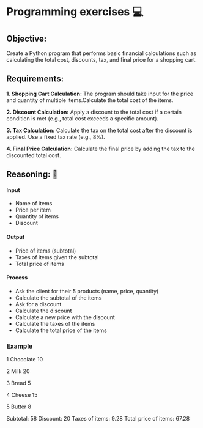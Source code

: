 # Programming exercises 💻

## Objective:

Create a Python program that performs basic financial calculations such as calculating the total cost, discounts, tax, and final price for a shopping cart.

## Requirements:

**1. Shopping Cart Calculation:**
The program should take input for the price and quantity of multiple items.Calculate the total cost of the items.

**2. Discount Calculation:**
Apply a discount to the total cost if a certain condition is met (e.g., total cost exceeds a specific amount).

**3. Tax Calculation:**
Calculate the tax on the total cost after the discount is applied.
Use a fixed tax rate (e.g., 8%).

**4. Final Price Calculation:**
Calculate the final price by adding the tax to the discounted total cost.


## Reasoning: 💭

#### Input
- Name of items
- Price per item
- Quantity of items
- Discount

#### Output
- Price of items (subtotal)
- Taxes of items given the subtotal
- Total price of items

#### Process
- Ask the client for their 5 products (name, price, quantity)
- Calculate the subtotal of the items
- Ask for a discount
- Calculate the discount
- Calculate a new price with the discount
- Calculate the taxes of the items
- Calculate the total price of the items


### Example

1 
Chocolate
10

2 
Milk
20

3 
Bread
5

4 
Cheese
15

5 
Butter
8

Subtotal: 58
Discount: 20
Taxes of items: 9.28
Total price of items: 67.28